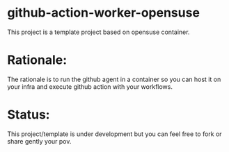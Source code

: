 # github-action-worker-opensuse

This project is a template project based on opensuse container.

# Rationale:

The rationale is to  run the github agent in a container so you can host it on your infra and execute github action with your workflows.


# Status:

This project/template is under development but you can feel free to fork or share gently your pov.
